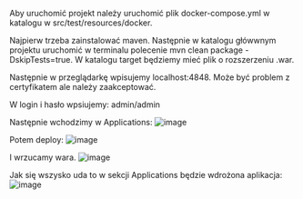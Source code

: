 Aby uruchomić projekt należy uruchomić plik docker-compose.yml w katalogu w src/test/resources/docker.

Najpierw trzeba zainstalować maven. Następnie w katalogu główwnym projektu uruchomić w terminalu polecenie mvn clean package -DskipTests=true. W katalogu target będziemy mieć plik o rozszerzeniu .war.

Następnie w przeglądarkę wpisujemy localhost:4848. Może być problem z certyfikatem ale należy zaakceptować.

W login i hasło wpsiujemy: admin/admin

Następnie wchodzimy w Applications:
![image](https://github.com/BartekGit1/ssbd/assets/85065893/c81eedef-3908-48a4-bf4d-b9a2241367e7)

Potem deploy:
![image](https://github.com/BartekGit1/ssbd/assets/85065893/86957181-23e2-4510-b7f8-7a162bc55881)

I wrzucamy wara.
![image](https://github.com/BartekGit1/ssbd/assets/85065893/ba5ec9c4-33eb-433c-8c8e-e6d3897d33c0)


Jak się wszysko uda to w sekcji Applications będzie wdrożona aplikacja:
![image](https://github.com/BartekGit1/ssbd/assets/85065893/57dafa5a-f518-4bf3-9509-9c14bfb87e69)

